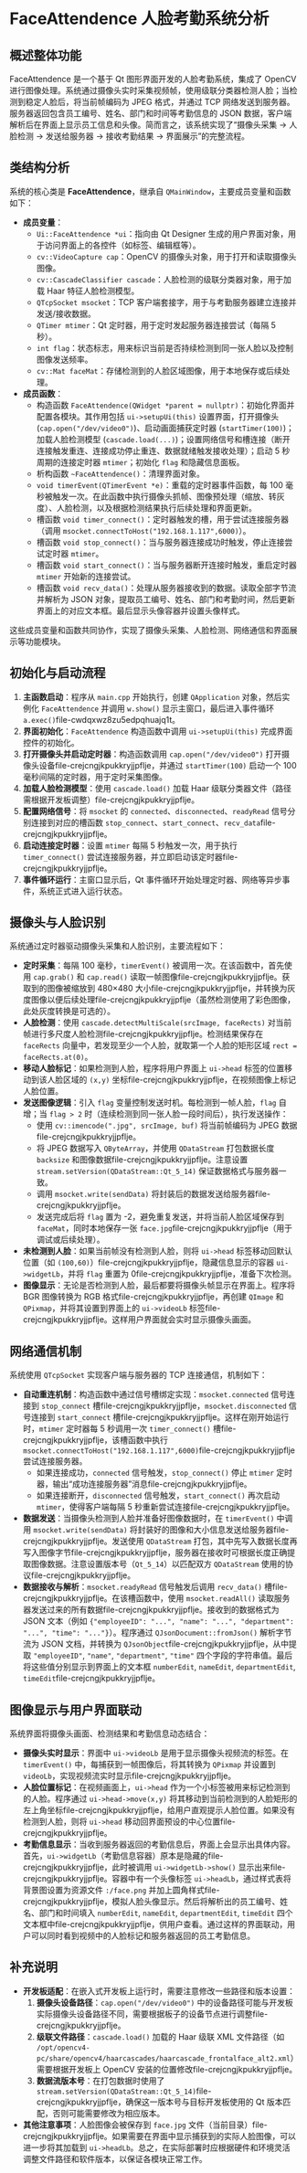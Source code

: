 # FaceAttendence 人脸考勤系统分析

## 概述整体功能

FaceAttendence 是一个基于 Qt 图形界面开发的人脸考勤系统，集成了 OpenCV 进行图像处理。系统通过摄像头实时采集视频帧，使用级联分类器检测人脸；当检测到稳定人脸后，将当前帧编码为 JPEG 格式，并通过 TCP 网络发送到服务器。服务器返回包含员工编号、姓名、部门和时间等考勤信息的 JSON 数据，客户端解析后在界面上显示员工信息和头像。简而言之，该系统实现了“摄像头采集 → 人脸检测 → 发送给服务器 → 接收考勤结果 → 界面展示”的完整流程。

## 类结构分析

系统的核心类是 **FaceAttendence**，继承自 `QMainWindow`，主要成员变量和函数如下：

- **成员变量**：
  - `Ui::FaceAttendence *ui`：指向由 Qt Designer 生成的用户界面对象，用于访问界面上的各控件（如标签、编辑框等）。
  - `cv::VideoCapture cap`：OpenCV 的摄像头对象，用于打开和读取摄像头图像。
  - `cv::CascadeClassifier cascade`：人脸检测的级联分类器对象，用于加载 Haar 特征人脸检测模型。
  - `QTcpSocket msocket`：TCP 客户端套接字，用于与考勤服务器建立连接并发送/接收数据。
  - `QTimer mtimer`：Qt 定时器，用于定时发起服务器连接尝试（每隔 5 秒）。
  - `int flag`：状态标志，用来标识当前是否持续检测到同一张人脸以及控制图像发送频率。
  - `cv::Mat faceMat`：存储检测到的人脸区域图像，用于本地保存或后续处理。
- **成员函数**：
  - 构造函数 `FaceAttendence(QWidget *parent = nullptr)`：初始化界面并配置各模块。其作用包括 `ui->setupUi(this)` 设置界面，打开摄像头 (`cap.open("/dev/video0")`)、启动画面捕获定时器 (`startTimer(100)`)；加载人脸检测模型 (`cascade.load(...)`)；设置网络信号和槽连接（断开连接触发重连、连接成功停止重连、数据就绪触发接收处理）；启动 5 秒周期的连接定时器 `mtimer`；初始化 `flag` 和隐藏信息面板。
  - 析构函数 `~FaceAttendence()`：清理界面对象。
  - `void timerEvent(QTimerEvent *e)`：重载的定时器事件函数，每 100 毫秒被触发一次。在此函数中执行摄像头抓帧、图像预处理（缩放、转灰度）、人脸检测，以及根据检测结果执行后续处理和界面更新。
  - 槽函数 `void timer_connect()`：定时器触发的槽，用于尝试连接服务器（调用 `msocket.connectToHost("192.168.1.117",6000)`）。
  - 槽函数 `void stop_connect()`：当与服务器连接成功时触发，停止连接尝试定时器 `mtimer`。
  - 槽函数 `void start_connect()`：当与服务器断开连接时触发，重启定时器 `mtimer` 开始新的连接尝试。
  - 槽函数 `void recv_data()`：处理从服务器接收到的数据。读取全部字节流并解析为 JSON 对象，提取员工编号、姓名、部门和考勤时间，然后更新界面上的对应文本框。最后显示头像容器并设置头像样式。

这些成员变量和函数共同协作，实现了摄像头采集、人脸检测、网络通信和界面展示等功能模块。

## 初始化与启动流程

1. **主函数启动**：程序从 `main.cpp` 开始执行，创建 `QApplication` 对象，然后实例化 `FaceAttendence` 并调用 `w.show()` 显示主窗口，最后进入事件循环 `a.exec()`file-cwdqxwz8zu5edpqhuajq1t。
2. **界面初始化**：`FaceAttendence` 构造函数中调用 `ui->setupUi(this)` 完成界面控件的初始化。
3. **打开摄像头并启动定时器**：构造函数调用 `cap.open("/dev/video0")` 打开摄像头设备file-crejcngjkpukkryjjpflje，并通过 `startTimer(100)` 启动一个 100 毫秒间隔的定时器，用于定时采集图像。
4. **加载人脸检测模型**：使用 `cascade.load()` 加载 Haar 级联分类器文件（路径需根据开发板调整）file-crejcngjkpukkryjjpflje。
5. **配置网络信号**：将 `msocket` 的 `connected`、`disconnected`、`readyRead` 信号分别连接到对应的槽函数 `stop_connect`、`start_connect`、`recv_data`file-crejcngjkpukkryjjpflje。
6. **启动连接定时器**：设置 `mtimer` 每隔 5 秒触发一次，用于执行 `timer_connect()` 尝试连接服务器，并立即启动该定时器file-crejcngjkpukkryjjpflje。
7. **事件循环运行**：主窗口显示后，Qt 事件循环开始处理定时器、网络等异步事件，系统正式进入运行状态。

## 摄像头与人脸识别

系统通过定时器驱动摄像头采集和人脸识别，主要流程如下：

- **定时采集**：每隔 100 毫秒，`timerEvent()` 被调用一次。在该函数中，首先使用 `cap.grab()` 和 `cap.read()` 读取一帧图像file-crejcngjkpukkryjjpflje。获取到的图像被缩放到 480×480 大小file-crejcngjkpukkryjjpflje，并转换为灰度图像以便后续处理file-crejcngjkpukkryjjpflje（虽然检测使用了彩色图像，此处灰度转换是可选的）。
- **人脸检测**：使用 `cascade.detectMultiScale(srcImage, faceRects)` 对当前帧进行多尺度人脸检测file-crejcngjkpukkryjjpflje。检测结果保存在 `faceRects` 向量中，若发现至少一个人脸，就取第一个人脸的矩形区域 `rect = faceRects.at(0)`。
- **移动人脸标记**：如果检测到人脸，程序将用户界面上 `ui->head` 标签的位置移动到该人脸区域的 `(x,y)` 坐标file-crejcngjkpukkryjjpflje，在视频图像上标记人脸位置。
- **发送图像逻辑**：引入 `flag` 变量控制发送时机。每检测到一帧人脸，`flag` 自增；当 `flag > 2` 时（连续检测到同一张人脸一段时间后），执行发送操作：
  - 使用 `cv::imencode(".jpg", srcImage, buf)` 将当前帧编码为 JPEG 数据file-crejcngjkpukkryjjpflje。
  - 将 JPEG 数据写入 `QByteArray`，并使用 `QDataStream` 打包数据长度 `backsize` 和图像数据file-crejcngjkpukkryjjpflje。注意设置 `stream.setVersion(QDataStream::Qt_5_14)` 保证数据格式与服务器一致。
  - 调用 `msocket.write(sendData)` 将封装后的数据发送给服务器file-crejcngjkpukkryjjpflje。
  - 发送完成后将 `flag` 置为 -2，避免重复发送，并将当前人脸区域保存到 `faceMat`，同时本地保存一张 `face.jpg`file-crejcngjkpukkryjjpflje（用于调试或后续处理）。
- **未检测到人脸**：如果当前帧没有检测到人脸，则将 `ui->head` 标签移动回默认位置（如 `(100,60)`）file-crejcngjkpukkryjjpflje，隐藏信息显示的容器 `ui->widgetLb`，并将 `flag` 重置为 0file-crejcngjkpukkryjjpflje，准备下次检测。
- **图像显示**：无论是否检测到人脸，最后都要将摄像头帧显示在界面上。程序将 BGR 图像转换为 RGB 格式file-crejcngjkpukkryjjpflje，再创建 `QImage` 和 `QPixmap`，并将其设置到界面上的 `ui->videoLb` 标签file-crejcngjkpukkryjjpflje。这样用户界面就会实时显示摄像头画面。

## 网络通信机制

系统使用 `QTcpSocket` 实现客户端与服务器的 TCP 连接通信，机制如下：

- **自动重连机制**：构造函数中通过信号槽绑定实现：`msocket.connected` 信号连接到 `stop_connect` 槽file-crejcngjkpukkryjjpflje，`msocket.disconnected` 信号连接到 `start_connect` 槽file-crejcngjkpukkryjjpflje。这样在刚开始运行时，`mtimer` 定时器每 5 秒调用一次 `timer_connect()` 槽file-crejcngjkpukkryjjpflje，该槽函数中执行 `msocket.connectToHost("192.168.1.117",6000)`file-crejcngjkpukkryjjpflje尝试连接服务器。
  - 如果连接成功，`connected` 信号触发，`stop_connect()` 停止 `mtimer` 定时器，输出“成功连接服务器”消息file-crejcngjkpukkryjjpflje。
  - 如果连接断开，`disconnected` 信号触发，`start_connect()` 再次启动 `mtimer`，使得客户端每隔 5 秒重新尝试连接file-crejcngjkpukkryjjpflje。
- **数据发送**：当摄像头检测到人脸并准备好图像数据时，在 `timerEvent()` 中调用 `msocket.write(sendData)` 将封装好的图像和大小信息发送给服务器file-crejcngjkpukkryjjpflje。发送使用 `QDataStream` 打包，其中先写入数据长度再写入图像字节file-crejcngjkpukkryjjpflje，服务器在接收时可根据长度正确提取图像数据。注意设置版本号（`Qt_5_14`）以匹配双方 `QDataStream` 使用的协议file-crejcngjkpukkryjjpflje。
- **数据接收与解析**：`msocket.readyRead` 信号触发后调用 `recv_data()` 槽file-crejcngjkpukkryjjpflje。在该槽函数中，使用 `msocket.readAll()` 读取服务器发送过来的所有数据file-crejcngjkpukkryjjpflje。接收到的数据格式为 JSON 文本（例如 `{"employeeID": "...", "name": "...", "department": "...", "time": "..."}`）。程序通过 `QJsonDocument::fromJson()` 解析字节流为 JSON 文档，并转换为 `QJsonObject`file-crejcngjkpukkryjjpflje，从中提取 `"employeeID"`, `"name"`, `"department"`, `"time"` 四个字段的字符串值。最后将这些值分别显示到界面上的文本框 `numberEdit`, `nameEdit`, `departmentEdit`, `timeEdit`file-crejcngjkpukkryjjpflje。

## 图像显示与用户界面联动

系统界面将摄像头画面、检测结果和考勤信息动态结合：

- **摄像头实时显示**：界面中 `ui->videoLb` 是用于显示摄像头视频流的标签。在 `timerEvent()` 中，每捕获到一帧图像后，将其转换为 `QPixmap` 并设置到 `videoLb`，实现视频流实时显示file-crejcngjkpukkryjjpflje。
- **人脸位置标记**：在视频画面上，`ui->head` 作为一个小标签被用来标记检测到的人脸。程序通过 `ui->head->move(x,y)` 将其移动到当前检测到的人脸矩形的左上角坐标file-crejcngjkpukkryjjpflje，给用户直观提示人脸位置。如果没有检测到人脸，则将 `ui->head` 移动回界面预设的中心位置file-crejcngjkpukkryjjpflje。
- **考勤信息显示**：当收到服务器返回的考勤信息后，界面上会显示出具体内容。首先，`ui->widgetLb`（考勤信息容器）原本是隐藏的file-crejcngjkpukkryjjpflje，此时被调用 `ui->widgetLb->show()` 显示出来file-crejcngjkpukkryjjpflje。容器中有一个头像标签 `ui->headLb`，通过样式表将背景图设置为资源文件 `:/face.png` 并加上圆角样式file-crejcngjkpukkryjjpflje，模拟人脸头像显示。然后将解析出的员工编号、姓名、部门和时间填入 `numberEdit`, `nameEdit`, `departmentEdit`, `timeEdit` 四个文本框中file-crejcngjkpukkryjjpflje，供用户查看。通过这样的界面联动，用户可以同时看到视频中的人脸标记和服务器返回的员工考勤信息。

## 补充说明

- **开发板适配**：在嵌入式开发板上运行时，需要注意修改一些路径和版本设置：
  1. **摄像头设备路径**：`cap.open("/dev/video0")` 中的设备路径可能与开发板实际摄像头设备路径不同，需要根据板子的设备节点进行调整file-crejcngjkpukkryjjpflje。
  2. **级联文件路径**：`cascade.load()` 加载的 Haar 级联 XML 文件路径（如 `/opt/opencv4-pc/share/opencv4/haarcascades/haarcascade_frontalface_alt2.xml`）需要根据开发板上 OpenCV 安装的位置修改file-crejcngjkpukkryjjpflje。
  3. **数据流版本号**：在打包数据时使用了 `stream.setVersion(QDataStream::Qt_5_14)`file-crejcngjkpukkryjjpflje，确保这一版本号与目标开发板使用的 Qt 版本匹配，否则可能需要修改为相应版本。
- **其他注意事项**：人脸图像会被保存到 `face.jpg` 文件（当前目录）file-crejcngjkpukkryjjpflje。如果需要在界面中显示捕获到的实际人脸图像，可以进一步将其加载到 `ui->headLb`。总之，在实际部署时应根据硬件和环境灵活调整文件路径和软件版本，以保证各模块正常工作。